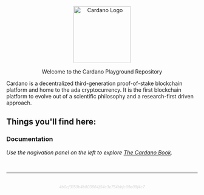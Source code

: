 <p align="center">
  <img width='150px' src="theme/cardano-logo.png" alt='Cardano Logo' />
</p>

<p align="center">
  Welcome to the Cardano Playground Repository
  <br />
</p>

Cardano is a decentralized third-generation proof-of-stake blockchain platform and home to the ada cryptocurrency.
It is the first blockchain platform to evolve out of a scientific philosophy and a research-first driven approach.

## Things you'll find here:

### Documentation

_Use the nagivation panel on the left to explore [The Cardano Book][book]._

[book]: https://book.play.dev.cardano.org

<br />

---

<br />

<center><sub><sup><span style="color:lightgray; font-style:italic">4b0cf3150b4b803864f54c3e754bbfc09e09f4c7</span></sup></sub></center>
